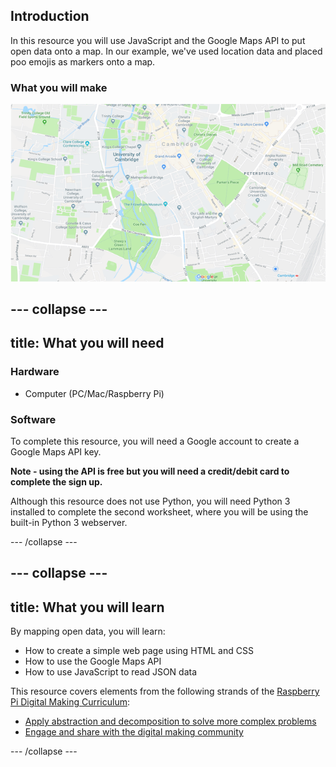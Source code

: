 ## Introduction

In this resource you will use JavaScript and the Google Maps API to put open data onto a map. In our example, we've used location data and placed poo emojis as markers onto a map.

### What you will make

![PooMap](images/poomap.gif)

--- collapse ---
---
title: What you will need
---

### Hardware

* Computer (PC/Mac/Raspberry Pi)

### Software

To complete this resource, you will need a Google account to create a Google Maps API key.

**Note - using the API is free but you will need a credit/debit card to complete the sign up.**

Although this resource does not use Python, you will need Python 3 installed to complete the second worksheet, where you will be using the built-in Python 3 webserver.

--- /collapse ---

--- collapse ---
---
title: What you will learn
---

By mapping open data, you will learn:

- How to create a simple web page using HTML and CSS
- How to use the Google Maps API
- How to use JavaScript to read JSON data

This resource covers elements from the following strands of the [Raspberry Pi Digital Making Curriculum](https://www.raspberrypi.org/curriculum/):

- [Apply abstraction and decomposition to solve more complex problems](https://www.raspberrypi.org/curriculum/programming/developer)
- [Engage and share with the digital making community](https://www.raspberrypi.org/curriculum/community-and-sharing/creator)

--- /collapse ---
